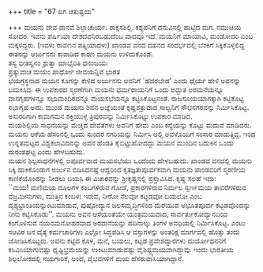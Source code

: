 +++
title = "67 ಖಗ ಚತುಷ್ಟಯ"

+++
ಮಯನು ದೇವ ದಾನವ ಶಿಲ್ಪಾಚಾರ್ಯ. ರಾಕ್ಷಸಶಿಲ್ಪಿ. ಕಶ್ಯಪನಿಗೆ ದನುವಿನಲ್ಲಿ ಹುಟ್ಟಿದ ಮಗ. ನಮುಚಿಯ ಸೋದರ. ಇವನು ಪರ್ಷಿಯಾ ದೇಶದವನಿರಬಹುದೆಂಬ ವಾದವೂ ಇದೆ. ಮಯನಿಗೆ ಮಾಯಾವಿ, ಮಂಡೋದರಿ ಎಂಬ ಮಕ್ಕಳಿದ್ದರು. (ಇವಳು ರಾವಣನ ಪತ್ನಿಯಾದಳು) ಖಾಂಡವ ವನದ ದಹನದ ಸಂದರ್ಭದಲ್ಲಿ ಬೆಂಕಿಗೆ ಸಿಕ್ಕಿಕೊಳ್ಳಲಿದ್ದ ಈತನನ್ನು ಅರ್ಜುನನು ಕಾಪಾಡಿದ ಕಾರಣ ಮಯನು ಉಳಿದುಕೊಂಡ.  
ತಸ್ಯ ಭೀತಸ್ವನಂ ಶ್ರುತ್ವಾ ಮಾಭೈರಿತಿ ಧನಂಜಯಃ  
ಪ್ರತ್ಯುವಾಚ ಮಯಂ ಪಾರ್ಥೋ ಜೀವಯನ್ನಿವ ಭಾರತ  
ಭಯಗ್ರಸ್ಥನಾದ ಮಯನ ಕೂಗನ್ನು ಕೇಳಿದ ಅರ್ಜುನನು ಅವನಿಗೆ `ಹೆದರಬೇಡ' ಎಂದು ಧೈರ್ಯ ಹೇಳಿ ಅವನನ್ನು ಬದುಕಿಸಿದ. ಈ ಉಪಕಾರದ ಸ್ಮರಣೆಗಾಗಿ ಮಯನು ಧರ್ಮರಾಯನಿಗೆ ಒಂದು ಅದ್ಭುತ ಅರಮನೆಯನ್ನೂ ವಾಸಗೃಹಗಳನ್ನೂ ಸಭಾಮಂದಿರವನ್ನೂ ಮಯಸಭೆಯನ್ನೂ ಕಟ್ಟಿಸಿಕೊಟ್ಟನಂತೆ. ರಾಜಸೂಯಯಾಗಕ್ಕಾಗಿ ಕಟ್ಟಿಕೊಟ್ಟ ಸಭಾಗೃಹ ಅದು. ಮುಂದೆ ಮಯನು ಶಿವನ ಅಜ್ಞೆಯಂತೆ ಕೃಷ್ಣಶತ್ರುವಾದ ಸಾಲ್ವನಿಗೆ ಸೌಭನಗರವನ್ನು ನಿರ್ಮಿಸಿಕೊಟ್ಟ. ಅಸುರರಿಗಾಗಿ ಕಾಮಗಮನ ಶಕ್ತಿಯುಳ್ಳ ತ್ರಿಪುರವನ್ನು ನಿರ್ಮಿಸಿಕೊಟ್ಟು ಉಪಕಾರ ಮಾಡಿದ.  
ಮಯಶಿಲ್ಪಿಯ ಸಾಧನೆಯನ್ನು ಮೆಚ್ಚಿದ ದೇವತೆಗಳು ಅವನಿಗೆ ಹೇಮ ಎಂಬ ಕನ್ಯೆಯನ್ನು ಕೊಟ್ಟು ಮದುವೆ ಮಾಡಿದರು. ಮಯನು ಆಕೆಯ ಹೆಸರಿನಲ್ಲಿ ಒಂದು ಸುಂದರ ನಗರಿಯನ್ನು ನಿರ್ಮಿಸಿ ಅಲ್ಲಿ ಅವಳೊಂದಿಗೆ ಸಂಸಾರ ಮಾಡುತ್ತಿದ್ದ. ಇಂಥ ಉನ್ನತಮಟ್ಟದ ವಿಶ್ವಕಲಾವಿದನನ್ನು ಅವನ ಹೆಂಡತಿ ಕೈಬಿಟ್ಟುಹೋದದ್ದು ಮಯನ ಮುಂದಿನ ಬದುಕಿನ ಒಂದು ದುರಂತಘಟ್ಟ ಎಂದು ಹೇಳಬಹುದು.  
ಮಯನ ಶಿಲ್ಪಸಾಧನೆಗಳಲ್ಲಿ ಅಪೂರ್ವವಾದ ಮಯಸಭೆಯು ಒಂದೆಂದು ಹೇಳಬಹುದು. ಖಾಂಡವ ವನದಲ್ಲಿ ಮಯನು ಸಿಕ್ಕಿ ಹಾಕಿಕೊಂಡಾಗ ಅರ್ಜುನ ಬಿಡಿಸಿದನಷ್ಟೆ ಆದ್ದರಿಂದ ಕೃತಜ್ಞತಾಪೂರ್ವಕವಾಗಿ ಮಯನು ಪಾಂಡವರಿಗೆ ಸ್ಮರಣೀಯ ಕಾಣಿಕೆಯೊಂದನ್ನು ನೀಡಲು ಬಯಸಿ ಈ ವಿಚಾರವನ್ನು ಶ್ರೀಕೃಷ್ಣನಲ್ಲಿ ಪ್ರಸ್ತಾವಿಸಿದ. ಕೃಷ್ಣ ಸಲಹೆ ಇದು:  
``ಮಯ! ಮಣಿಮಯ ದೂಲಗಳ ಕಂಬಗಳಿರುವ ಗೋಡೆ, ಪ್ರಕಾರಗಳಿರುವ ನಿರ್ಮಲ ಸ್ವರ್ಣಮಯ ತಾವರೆಗಳಿರುವ ವಜ್ರಮೀನುಗಳು, ಮುತ್ತಿನ ಕಂಬಳು ಇರುವ, ನೀರೋ ನೆಲವೋ ಕಟ್ಟಡವೋ ಬಯಲೋ ಎಂಬ ದೃಶ್ಯಭ್ರಾಂತಿಯನ್ನುಂಟುಮಾಡುವ, ಪುಷ್ಪೋದ್ಯಾನ ಜಲಸಮೃದ್ಧಿಗಳಿಂದ ಮೆರೆಯುವ ಅಭೂತಪೂರ್ವ ಕಟ್ಟಡವೊಂದನ್ನು ನೀನು ಕಟ್ಟಿಸಿಕೊಡು''. ಮಯನು ಅವನ ಆಸೆಯಂತೆಯೇ ಯಂತ್ರಮಯವಾದ, ಸಾರ್ವರ್ತುಕೋದ್ಯಾನದಿಂದ ಕಂಗೊಳಿಸುವ ನಯನಮನೋಹರವಾದ ಅರಮನೆಯನ್ನು ಹದಿನಾಲ್ಕು ತಿಂಗಳ ಅವಧಿಯಲ್ಲಿ ನಿರ್ಮಿಸಿಕೊಟ್ಟ. ಎಂಟು ಸಆವಿರ ಜನ ದೈತ್ಯ ಕರ್ಮಚಾರಿಗಳು ಎಲ್ಲೋ ಸಿದ್ಧಪಡಿಸಿ ಆ ವಸ್ತುಗಳನ್ನು ಅಂತರಿಕ್ಷ ಮಾರ್ಗದಲ್ಲಿ ಹೊತ್ತು ತಂದು ಜೋಡಿಸಿಕೊಟ್ಟರು. ಅವನು ಕಟ್ಟಿದ ಕೊಳ, ಮನೆ, ಬಯಲು, ಕಟ್ಟಡ ಪ್ರವೇಶದ್ವಾರಗಳು ದುರ್ಯೋಧನನಿಗೆ ಕಸಿವಿಸಿಯಾಗುವಷ್ಟು ಧೃಷ್ಟಿಭ್ರಮೆಯನ್ನು ಉಂಟುಮಾಡುವಷ್ಟು ವೈಶಿಷ್ಟ್ಯಮಯವಾಗಿದ್ದುವು. ಇಂದು ಭಾರತೀಯ ಶಿಲ್ಪಲೋಕದಲ್ಲಿ ನಯಗಾರಿಕೆ, ಅಂದ, ವೈಭವಗಳಿಗೆ ಮಯ ಹೆಸರುವಾಸಿಯಾಗಿದ್ದಾನೆ.